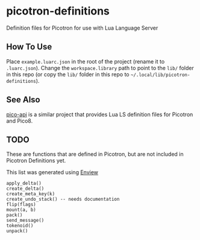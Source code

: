 # picotron-definitions
Definition files for Picotron for use with Lua Language Server

## How To Use

Place `example.luarc.json` in the root of the project (rename it to `.luarc.json`). Change the `workspace.library` path to point to the `lib/` folder in this repo (or copy the `lib/` folder in this repo to `~/.local/lib/picotron-definitions`).

## See Also

[pico-api](https://github.com/ahai64/pico-api) is a similar project that provides Lua LS definition files for Picotron and Pico8.

## TODO

These are functions that are defined in Picotron, but are not included in Picotron Definitions yet.

This list was generated using [Enview](https://www.lexaloffle.com/bbs/?pid=143894)

```
apply_delta()
create_delta()
create_meta_key(k)
create_undo_stack() -- needs documentation
flip(flags)
mount(a, b)
pack()
send_message()
tokenoid()
unpack()
```
